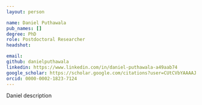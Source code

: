 ```yaml
---
layout: person

name: Daniel Puthawala
pub_names: []
degree: PhD
role: Postdoctoral Researcher
headshot:

email:
github: danielputhawala
linkedin: https://www.linkedin.com/in/daniel-puthawala-a49aab74
google_scholar: https://scholar.google.com/citations?user=CUtCVbYAAAAJ
orcid: 0000-0002-1823-7124
---
```

Daniel description

